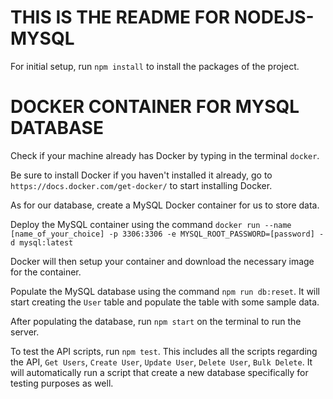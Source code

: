 # THIS IS THE README FOR NODEJS-MYSQL

For initial setup, run `npm install` to install the packages of the project.

# DOCKER CONTAINER FOR MYSQL DATABASE
Check if your machine already has Docker by typing in the terminal `docker`.

Be sure to install Docker if you haven't installed it already, go to `https://docs.docker.com/get-docker/` to start installing Docker.

As for our database, create a MySQL Docker container for us to store data. 

Deploy the MySQL container using the command `docker run --name [name_of_your_choice] -p 3306:3306 -e MYSQL_ROOT_PASSWORD=[password] -d mysql:latest`

Docker will then setup your container and download the necessary image for the container.

Populate the MySQL database using the command `npm run db:reset`. It will start creating the `User` table and populate the table with some sample data.

After populating the database, run `npm start` on the terminal to run the server.

To test the API scripts, run `npm test`. This includes all the scripts regarding the API, `Get Users`, `Create User`, `Update User`, `Delete User`, `Bulk Delete`. It will automatically run a script that create a new database specifically for testing purposes as well.

